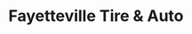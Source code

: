 ---
title: "Fayetteville Tire & Auto"
url: /fayetteville/fayetteville-tire-and-auto/
shop: tyres
---